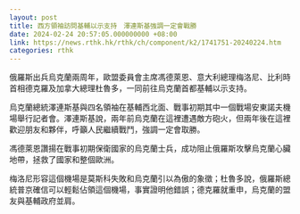 ```yaml
---
layout: post
title: 西方領袖訪問基輔以示支持　澤連斯基強調一定會戰勝　
date: 2024-02-24 20:57:05.000000000 +08:00
link: https://news.rthk.hk/rthk/ch/component/k2/1741751-20240224.htm
categories: rthk
---
```


俄羅斯出兵烏克蘭兩周年，歐盟委員會主席馮德萊恩、意大利總理梅洛尼、比利時首相德克羅及加拿大總理杜魯多，一同前往烏克蘭首都基輔以示支持。

烏克蘭總統澤連斯基與四名領袖在基輔西北面、戰事初期其中一個戰場安東諾夫機場舉行記者會。澤連斯基說，兩年前烏克蘭在這裡遭遇敵方砲火，但兩年後在這裡歡迎朋友和夥伴，呼籲人民繼續戰鬥，強調一定會取勝。

馮德萊恩讚揚在戰事初期保衛國家的烏克蘭士兵，成功阻止俄羅斯攻擊烏克蘭心臟地帶，拯救了國家和整個歐洲。

梅洛尼形容這個機場是莫斯科失敗和烏克蘭引以為傲的象徵；杜魯多說，俄羅斯總統普京確信可以輕鬆佔領這個機場，事實證明他錯誤；德克羅就重申，烏克蘭的盟友與基輔政府並肩。
